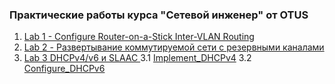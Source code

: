 ### Практические работы курса "Сетевой инженер" от OTUS

1.	[Lab 1 - Configure Router-on-a-Stick Inter-VLAN Routing](Lab_01/)
2.	[Lab 2 - Развертывание коммутируемой сети с резервными каналами](Lab_02/)
3. 	[Lab 3 DHCPv4/v6 и SLAAC ](Lab_03/) 
    3.1 [Implement_DHCPv4](Lab_03/Implement_DHCPv4/) 
    3.2 [Configure_DHCPv6](Lab_03/Configure_DHCPv6]/) 
